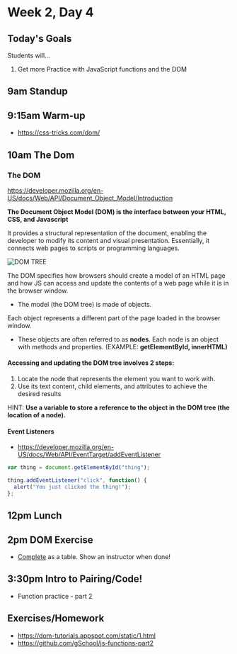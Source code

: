# Week 2, Day 4

## Today's Goals

Students will...

1. Get more Practice with JavaScript functions and the DOM

## 9am Standup

## 9:15am Warm-up

- https://css-tricks.com/dom/

## 10am The Dom

### The DOM

https://developer.mozilla.org/en-US/docs/Web/API/Document_Object_Model/Introduction

**The Document Object Model (DOM) is the interface between your HTML, CSS, and Javascript**

It provides a structural representation of the document, enabling the developer to modify its content and visual presentation. Essentially, it connects web pages to scripts or programming languages.

![DOM TREE](https://draftin.com/images/14599?token=MKs0x4-N3P6EUP7Ck44SRCKzaacjb2tbd6A9yYyaCIKn3jesWPnyy7KHsiFGiMJBtlBiECEnWmxmdBhHBcJfM5M)

The DOM specifies how browsers should create a model of an HTML page and how JS can access and update the contents of a web page while it is in the browser window.

* The model (the DOM tree) is made of objects.

Each object represents a different part of the page loaded in the browser window.

* These objects are often referred to as **nodes**. Each node is an object with methods and properties. (EXAMPLE: **getElementById, innerHTML)**

#### Accessing and updating the DOM tree involves 2 steps:

1. Locate the node that represents the element you want to work with.
1. Use its text content, child elements, and attributes to achieve the desired results

HINT: **Use a variable to store a reference to the object in the DOM tree (the location of a node).**

#### Event Listeners

- https://developer.mozilla.org/en-US/docs/Web/API/EventTarget/addEventListener

```javascript
var thing = document.getElementById("thing");

thing.addEventListener("click", function() {
  alert("You just clicked the thing!");
};
```

## 12pm Lunch

## 2pm DOM Exercise

- [Complete](https://github.com/gSchool/DOM_Intro_Exercise) as a table. Show an instructor when done!

## 3:30pm Intro to Pairing/Code!

- Function practice - part 2

## Exercises/Homework

- https://dom-tutorials.appspot.com/static/1.html
- https://github.com/gSchool/js-functions-part2
